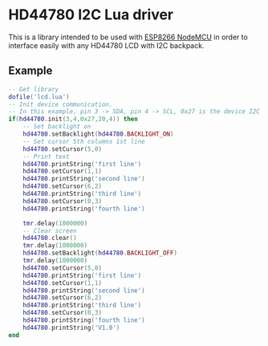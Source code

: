 # HD44780 I2C Lua driver
This is a library intended to be used with [ESP8266 NodeMCU](https://nodemcu.readthedocs.io/en/master/) in order to interface easily with any HD44780 LCD with I2C backpack.
## Example
```lua
-- Get library
dofile('lcd.lua')
-- Init device communication.
-- In this example, pin 3 -> SDA, pin 4 -> SCL, 0x27 is the device I2C address, 20 columns, 4 rows (4x20 LCD display)
if(hd44780.init(3,4,0x27,20,4)) then
    -- Set backlight on
    hd44780.setBacklight(hd44780.BACKLIGHT_ON)
    -- Set cursor 5th columns 1st line
    hd44780.setCursor(5,0)
    -- Print text
    hd44780.printString('first line')
    hd44780.setCursor(1,1)
    hd44780.printString('second line')
    hd44780.setCursor(6,2)
    hd44780.printString('third line')
    hd44780.setCursor(0,3)
    hd44780.printString('fourth line')

    tmr.delay(1000000)
    -- Clear screen
    hd44780.clear()
    tmr.delay(1000000)
    hd44780.setBacklight(hd44780.BACKLIGHT_OFF)
    tmr.delay(1000000)
    hd44780.setCursor(5,0)
    hd44780.printString('first line')
    hd44780.setCursor(1,1)
    hd44780.printString('second line')
    hd44780.setCursor(6,2)
    hd44780.printString('third line')
    hd44780.setCursor(0,3)
    hd44780.printString('fourth line')
    hd44780.printString('V1.0')
end
```
